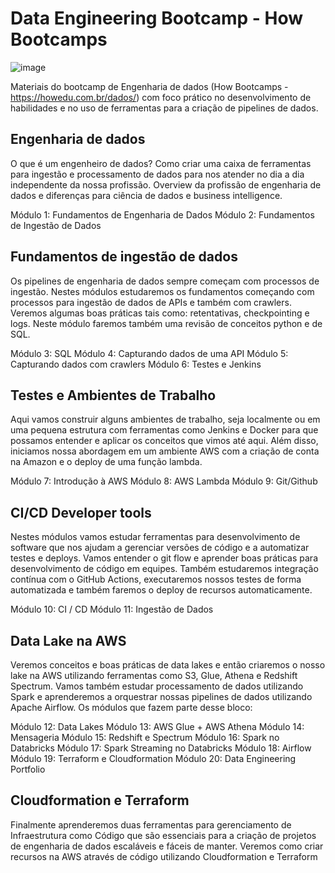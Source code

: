 # Data Engineering Bootcamp - How Bootcamps

![image](https://user-images.githubusercontent.com/57838698/121826223-f9996700-cc8c-11eb-80a7-0ae13c21b5a5.png)

Materiais do bootcamp de Engenharia de dados (How Bootcamps - https://howedu.com.br/dados/) com foco prático no desenvolvimento de habilidades e no uso de ferramentas para a criação de pipelines de dados.

## Engenharia de dados
O que é um engenheiro de dados? Como criar uma caixa de ferramentas para ingestão e processamento de dados para nos atender no dia a dia independente da nossa profissão. Overview da profissão de engenharia de dados e diferenças para ciência de dados e business intelligence.

Módulo 1: Fundamentos de Engenharia de Dados
Módulo 2: Fundamentos de Ingestão de Dados

## Fundamentos de ingestão de dados
Os pipelines de engenharia de dados sempre começam com processos de ingestão. Nestes módulos estudaremos os fundamentos começando com processos para ingestão de dados de APIs e também com crawlers. Veremos algumas boas práticas tais como: retentativas, checkpointing e logs. Neste módulo faremos também uma revisão de conceitos python e de SQL.

Módulo 3: SQL
Módulo 4: Capturando dados de uma API
Módulo 5: Capturando dados com crawlers
Módulo 6: Testes e Jenkins

## Testes e Ambientes de Trabalho
Aqui vamos construir alguns ambientes de trabalho, seja localmente ou em uma pequena estrutura com ferramentas como Jenkins e Docker para que possamos entender e aplicar os conceitos que vimos até aqui. Além disso, iniciamos nossa abordagem em um ambiente AWS com a criação de conta na Amazon e o deploy de uma função lambda.

Módulo 7: Introdução à AWS
Módulo 8: AWS Lambda
Módulo 9: Git/Github

## CI/CD Developer tools
Nestes módulos vamos estudar ferramentas para desenvolvimento de software que nos ajudam a gerenciar versões de código e a automatizar testes e deploys. Vamos entender o git flow e aprender boas práticas para desenvolvimento de código em equipes. Também estudaremos integração contínua com o GitHub Actions, executaremos nossos testes de forma automatizada e também faremos o deploy de recursos automaticamente.

Módulo 10: CI / CD
Módulo 11: Ingestão de Dados

## Data Lake na AWS
Veremos conceitos e boas práticas de data lakes e então criaremos o nosso lake na AWS utilizando ferramentas como S3, Glue, Athena e Redshift Spectrum. Vamos também estudar processamento de dados utilizando Spark e aprenderemos a orquestrar nossas pipelines de dados utilizando Apache Airflow.
Os módulos que fazem parte desse bloco:

Módulo 12: Data Lakes
Módulo 13: AWS Glue + AWS Athena
Módulo 14: Mensageria
Módulo 15: Redshift e Spectrum
Módulo 16: Spark no Databricks
Módulo 17: Spark Streaming no Databricks
Módulo 18: Airflow
Módulo 19: Terraform e Cloudformation
Módulo 20: Data Engineering Portfolio

## Cloudformation e Terraform
Finalmente aprenderemos duas ferramentas para gerenciamento de Infraestrutura como Código que são essenciais para a criação de projetos de engenharia de dados escaláveis e fáceis de manter. Veremos como criar recursos na AWS através de código utilizando Cloudformation e Terraform
